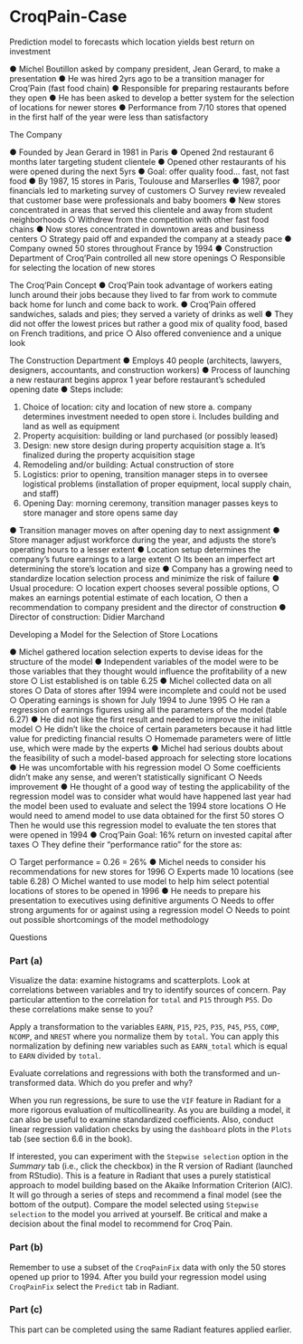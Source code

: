 # CroqPain-Case
Prediction model to forecasts which location yields best return on investment


●	Michel Boutillon asked by company president, Jean Gerard, to make a presentation
●	He was hired 2yrs ago to be a transition manager for Croq’Pain (fast food chain)
●	Responsible for preparing restaurants before they open
●	He has been asked to develop a better system for the selection of locations for newer stores
●	Performance from 7/10 stores that opened in the first half of the year were less than satisfactory

The Company

●	Founded by Jean Gerard in 1981 in Paris
●	Opened 2nd restaurant 6 months later targeting student clientele 
●	Opened other restaurants of his were opened during the next 5yrs
●	Goal: offer quality food… fast, not fast food
●	By 1987, 15 stores in Paris, Toulouse and Marserlles
●	1987, poor financials led to marketing survey of customers
○	Survey review revealed that customer base were professionals and baby boomers
●	New stores concentrated in areas that served this clientele and away from student neighborhoods
○	Withdrew from the competition with other fast food chains
●	Now stores concentrated in downtown areas and business centers
○	Strategy paid off and expanded the company at a steady pace
●	Company owned 50 stores throughout France by 1994
●	Construction Department of Croq’Pain controlled all new store openings
○	Responsible for selecting the location of new stores

The Croq’Pain Concept
●	Croq’Pain took advantage of workers eating lunch around their jobs because they lived to far from work to commute back home for lunch and come back to work.
●	Croq’Pain offered sandwiches, salads and pies; they served a variety of drinks as well
●	They did not offer the lowest prices but rather a good mix of quality food, based on French traditions, and price
○	Also offered convenience and a unique look

The Construction Department
●	Employs 40 people (architects, lawyers, designers, accountants, and construction workers)
●	Process of launching a new restaurant begins approx 1 year before restaurant’s scheduled opening date
●	Steps include:
1.	Choice of location: city and location of new store
a.	company determines investment needed to open store
i.	Includes building and land as well as equipment
2.	Property acquisition: building or land purchased (or possibly leased)
3.	Design: new store design during property acquisition stage
a.	It’s finalized during the property acquisition stage
4.	Remodeling and/or building: Actual construction of store
5.	Logistics: prior to opening, transition manager steps in to oversee logistical problems (installation of proper equipment, local supply chain, and staff)
6.	Opening Day: morning ceremony, transition manager passes keys to store manager and store opens same day

●	Transition manager moves on after opening day to next assignment
●	Store manager adjust workforce during the year, and adjusts the store’s operating hours to a lesser extent
●	Location setup determines the company’s future earnings to a large extent
○	Its been an imperfect art determining the store’s location and size
●	Company has a growing need to standardize location selection process and minimize the risk of failure
●	Usual procedure: 
○	location expert chooses several possible options, 
○	makes an earnings potential estimate of each location,
○	 then a recommendation to company president and the director of construction
●	Director of construction: Didier Marchand

Developing a Model for the Selection of Store Locations

●	Michel gathered location selection experts to devise ideas for the structure of the model
●	Independent variables of the model were to be those variables that they thought would influence the profitability of a new store
○	List established is on table 6.25
●	Michel collected data on all stores
○	Data of stores after 1994 were incomplete and could not be used
○	Operating earnings is shown for July 1994 to June 1995
○	He ran a regression of earnings figures using all the parameters of the model (table 6.27)
●	He did not like the first result and needed to improve the initial model
○	He didn’t like the choice of certain parameters because it had little value for predicting financial results
○	Homemade parameters were of little use, which were made by the experts
●	Michel had serious doubts about the feasibility of such a model-based approach for selecting store locations
●	He was uncomfortable with his regression model
○	Some coefficients didn’t make any sense, and weren’t statistically significant
○	Needs improvement
●	He thought of a good way of testing the applicability of the regression model was to consider what would have happened last year had the model been used to evaluate and select the 1994 store locations
○	He would need to amend model to use data obtained for the first 50 stores
○	Then he would use this regression model to evaluate the ten stores that were opened in 1994
●	Croq’Pain Goal: 16% return on invested capital after taxes
○	They define their “performance ratio” for the store as:
  
○	Target performance = 0.26 = 26%
●	Michel needs to consider his recommendations for new stores for 1996
○	Experts made 10 locations (see table 6.28)
○	Michel wanted to use model to help him select potential locations of stores to be opened in 1996
●	He needs to prepare his presentation to executives using definitive arguments
○	Needs to offer strong arguments for or against using a regression model
○	Needs to point out possible shortcomings of the model methodology

Questions
### Part (a)

Visualize the data: examine histograms and scatterplots. Look at correlations between variables and try to identify sources of concern. Pay particular attention to the correlation for `total` and `P15` through `P55`. Do these correlations make sense to you?

Apply a transformation to the variables `EARN`, `P15`, `P25`, `P35`, `P45`, `P55`, `COMP`, `NCOMP`, and `NREST` where you normalize them by `total`. You can apply this normalization by defining new variables such as `EARN_total` which is equal to `EARN` divided by `total`.

Evaluate correlations and regressions with both the transformed and un-transformed data. Which do you prefer and why?

When you run regressions, be sure to use the `VIF` feature in Radiant for a more rigorous evaluation of multicollinearity. As you are building a model, it can also be useful to examine standardized coefficients. Also, conduct linear regression validation checks by using the `dashboard` plots in the `Plots` tab (see section 6.6 in the book).

If interested, you can experiment with the `Stepwise selection` option in the _Summary_ tab (i.e., click the checkbox) in the R version of Radiant (launched from RStudio). This is a feature in Radiant that uses a purely statistical approach to model building based on the Akaike Information Criterion (AIC). It will go through a series of steps and recommend a final model (see the bottom of the output). Compare the model selected using `Stepwise selection` to the model you arrived at yourself. Be critical and make a decision about the final model to recommend for Croq`Pain.

### Part (b)

Remember to use a subset of the `CroqPainFix` data with only the 50 stores opened up prior to 1994. After you build your regression model using `CroqPainFix` select the `Predict` tab in Radiant.

### Part (c)

This part can be completed using the same Radiant features applied earlier.
